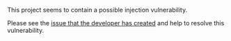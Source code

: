 This project seems to contain a possible injection vulnerability.

Please see the [issue that the developer has created](https://github.com/pineapple000/probable-parakeet/issues/1) and help to resolve this vulnerability.

